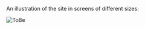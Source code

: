 An illustration of the site in screens of different sizes:

![ToBe](https://github.com/user-attachments/assets/1d47e5aa-6cb0-45c1-8645-8fff4ec7db0c)
